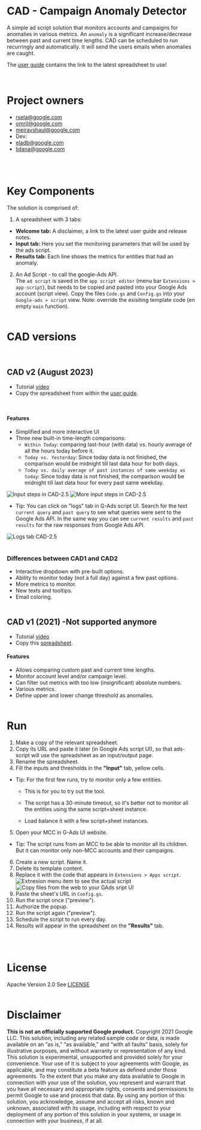 # CAD - Campaign Anomaly Detector

A simple ad script solution that monitors accounts and campaigns for anomalies in various metrics.
An `anomaly` is a significant increase/decrease between past and current time lengths.
CAD can be scheduled to run recurringly and automatically. It will send the users emails when anomalies are caught.

The [user guide](https://docs.google.com/document/d/14nDb26YE2foq91s0O5frpG9yLkAWyPYUTZb2ggr1xpY/edit?tab=t.0) contains the link to the latest spreadsheet to use!

</br>

# Project owners

- rsela@google.com
- omril@google.com
- meiravshaul@google.com
- Dev:
- eladb@google.com
- lidana@google.com

</br>
</br>

# Key Components

The solution is comprised of:

1. A spreadsheet with 3 tabs:

- **Welcome tab:** A disclaimer, a link to the latest user guide and release notes.
  </br>
- **Input tab:** Here you set the monitoring parameters that will be used by the ads script.
  </br>
- **Results tab:** Each line shows the metrics for entities that had an anomaly.

2. An Ad Script - to call the google-Ads API.
   </br>
   The `ad script` is saved in the `app script editor` (menu bar `Extensions > app-script`), but needs to be copied and pasted into your Google Ads account (script view). Copy the files `Code.gs` and `Config.gs` into your `Google-ads > script` view. Note: override the exisiting template code (en empty `main` function).
   </br>
   </br>

# CAD versions

</br>

## CAD v2 (August 2023)

- Tutorial [video](http://screencast/cast/NDk1MzY4MTcyOTQyMTMxMnwyODY2NTllOS02MQ)
- Copy the spreadsheet from within the [user guide](https://docs.google.com/document/d/1PZZcCjLrg70d5Kj0Mr87ARAk2Q0dPook8950Fna6cSk/edit#heading=h.320s0cab7juu).

</br>

#### Features

- Simplified and more interactive UI
- Three new built-in time-length comparisons:
  </br>
  - `Within Today`: comparing last-hour (with data) vs. hourly average of all the hours today before it.
    </br>
  - `Today vs. Yesterday`: Since today data is not finished, the comparison would be midnight till last data hour for both days.
    </br>
  - `Today vs. daily average of past instances of same weekday as today`: Since today data is not finished, the comparison would be midnight till last data hour for every past same weekday.

![Input steps in CAD-2.5](src/CAD2-input1.png)
![More input steps in CAD-2.5](src/CAD2-input2.png)

- Tip: You can click on "logs" tab in G-Ads script UI. Search for the text `current query` and `past query` to see what queries were sent to the Google Ads API. In the same way you can see `current results` and `past results` for the raw responses from Google Ads API.

![Logs tab CAD-2.5](src/CAD2-debug.png)
</br>
</br>

### Differences between CAD1 and CAD2

- Interactive dropdown with pre-built options.
- Ability to monitor today (not a full day) against a few past options.
- More metrics to monitor.
- New texts and tooltips.
- Email coloring.
  </br>
  </br>

## CAD v1 (2021) -Not supported anymore

- Tutorial [video](https://www.google.com/url?q=https://drive.google.com/file/d/1UyCuo_n9XQ6U9E1QSYaEBKKf9y6eYDgv/view?resourcekey%3D0-3I4BSEVo58qavsjVwF1pPQ&sa=D&source=docs&ust=1652738916206829&usg=AOvVaw1pQVmP4fBvjpDekksRGEBZ)
- Copy this [spreadsheet](https://docs.google.com/spreadsheets/d/1CdglmgBla6fyYfopxaQE2Uac7Z-1o9BAhx35ixxgu48/copy).
  </br>

#### Features

- Allows comparing custom past and current time lengths.
- Monitor account level and/or campaign level.
- Can filter out metrics with too low (insignificant) absolute numbers.
- Various metrics.
- Define upper and lower change threshold as anomalies.
  </br>
  </br>

# Run

1. Make a copy of the relevant spreadsheet.
   </br>
2. Copy its URL and paste it later (in Google Ads script UI), so that ads-script will use the spreadsheet as an input/output page.
   </br>
3. Rename the spreadsheet.
   </br>
4. Fill the inputs and thresholds in the **"Input"** tab, yellow cells.

- Tip: For the first few runs, try to monitor only a few entities.

  - This is for you to try out the tool.

  - The script has a 30-minute timeout, so it's better not to monitor all the entities using the same script+sheet instance.

  - Load balance it with a few script+sheet instances.

5. Open your MCC in G-Ads UI website.

- Tip: The script runs from an MCC to be able to monitor all its children. But it can monitor only non-MCC accounts and their campaigns.
  </br>

6. Create a new script. Name it.
   </br>
7. Delete its template content.
   </br>
8. Replace it with the code that appears in `Extensions > Apps script`.
   ![Extnesion menu item to see the actual script](src/CAD1-menu.png)
   ![Copy files from the web to your GAds sript UI](src/CAD1-copy-files.png)
   </br>
9. Paste the sheet's URL in `Config.gs`.
   </br>
10. Run the script once ("preview").
    </br>
11. Authorize the popup.
    </br>
12. Run the script again ("preview").
    </br>
13. Schedule the script to run every day.
    </br>
14. Results will appear in the spreadsheet on the **"Results"** tab.

</br>
</br>

# License

Apache Version 2.0
See [LICENSE](LICENSE)
</br>
</br>

# Disclaimer

**This is not an officially supported Google product.**
Copyright 2021 Google LLC. This solution, including any related sample code or data, is made available on an “as is,” “as available,” and “with all faults” basis, solely for illustrative purposes, and without warranty or representation of any kind. This solution is experimental, unsupported and provided solely for your convenience. Your use of it is subject to your agreements with Google, as applicable, and may constitute a beta feature as defined under those agreements. To the extent that you make any data available to Google in connection with your use of the solution, you represent and warrant that you have all necessary and appropriate rights, consents and permissions to permit Google to use and process that data. By using any portion of this solution, you acknowledge, assume and accept all risks, known and unknown, associated with its usage, including with respect to your deployment of any portion of this solution in your systems, or usage in connection with your business, if at all.
